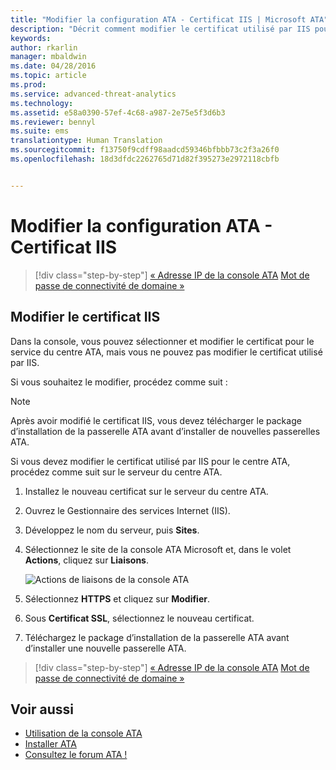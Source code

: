 ```yaml
---
title: "Modifier la configuration ATA - Certificat IIS | Microsoft ATA"
description: "Décrit comment modifier le certificat utilisé par IIS pour le centre ATA."
keywords: 
author: rkarlin
manager: mbaldwin
ms.date: 04/28/2016
ms.topic: article
ms.prod: 
ms.service: advanced-threat-analytics
ms.technology: 
ms.assetid: e58a0390-57ef-4c68-a987-2e75e5f3d6b3
ms.reviewer: bennyl
ms.suite: ems
translationtype: Human Translation
ms.sourcegitcommit: f13750f9cdff98aadcd59346bfbbb73c2f3a26f0
ms.openlocfilehash: 18d3dfdc2262765d71d82f395273e2972118cbfb


---
```


# Modifier la configuration ATA - Certificat IIS

>[!div class="step-by-step"]
[« Adresse IP de la console ATA](modifying-ata-config-consoleip.md)
[Mot de passe de connectivité de domaine »](modifying-ata-config-dcpassword.md)

## Modifier le certificat IIS
Dans la console, vous pouvez sélectionner et modifier le certificat pour le service du centre ATA, mais vous ne pouvez pas modifier le certificat utilisé par IIS.

Si vous souhaitez le modifier, procédez comme suit :

> [!NOTE]
> Après avoir modifié le certificat IIS, vous devez télécharger le package d’installation de la passerelle ATA avant d’installer de nouvelles passerelles ATA.

Si vous devez modifier le certificat utilisé par IIS pour le centre ATA, procédez comme suit sur le serveur du centre ATA.

1.  Installez le nouveau certificat sur le serveur du centre ATA.

2.  Ouvrez le Gestionnaire des services Internet (IIS).

3.  Développez le nom du serveur, puis **Sites**.

4.  Sélectionnez le site de la console ATA Microsoft et, dans le volet **Actions**, cliquez sur **Liaisons**.

    ![Actions de liaisons de la console ATA](media/ATA-console-change-IP-bindings.jpg)

5.  Sélectionnez **HTTPS** et cliquez sur **Modifier**.

6.  Sous **Certificat SSL**, sélectionnez le nouveau certificat.

7.  Téléchargez le package d’installation de la passerelle ATA avant d’installer une nouvelle passerelle ATA.

>[!div class="step-by-step"]
[« Adresse IP de la console ATA](modifying-ata-config-consoleip.md)
[Mot de passe de connectivité de domaine »](modifying-ata-config-dcpassword.md)

## Voir aussi
- [Utilisation de la console ATA](working-with-ata-console.md)
- [Installer ATA](install-ata.md)
- [Consultez le forum ATA !](https://social.technet.microsoft.com/Forums/security/home?forum=mata)



<!--HONumber=Jul16_HO4-->


